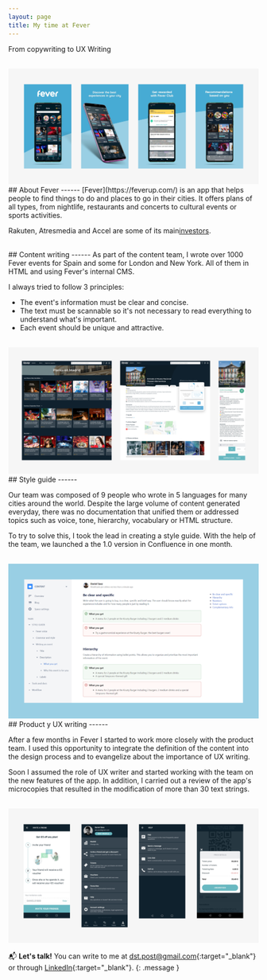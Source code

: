```yaml
---
layout: page
title: My time at Fever
---
```

From copywriting to UX Writing<br>

<br>
<a href="{{ site.baseurl }}/assets/Fev_1.png" target="_blank">
    <img 
        src="/assets/Fev_1.png" 
        alt="Fev_1"
    >
</a>

<br>
## About Fever
------
[Fever](https://feverup.com/) is an app that helps people to find things to do and places to go in their cities. It offers plans of all types, from nightlife, restaurants and concerts to cultural events or sports activities.

Rakuten, Atresmedia and Accel are some of its main[investors](https://techcrunch.com/2019/08/04/data-driven-events-discovery-and-planning-startup-fever-raises-35-million-led-by-rakuten/?guccounter=1&guce_referrer=aHR0cHM6Ly93d3cuZ29vZ2xlLmNvbS8&guce_referrer_sig=AQAAALDc4r5RQdfQVYfvinZ9bRboLwWg_ZwbNKTnISSmYLqY8nccxegEMMZnaWwmPbdvlQT9TfYxTxHTmBuAjjR3DLBswgL6K0wwa-wmHiUMFefgPwMD6yHzJ_NGMv1EvYqwTBCF1V9mrD0JULIik089aSyz3xBT1W5nT1tD4mokIl_6).

<br>
## Content writing
------
As part of the content team, I wrote over 1000 Fever events for Spain and some for London and New York. All of them in HTML and using Fever's internal CMS.

I always tried to follow 3 principles:
- The event's information must be clear and concise.
- The text must be scannable so it's not necessary to read everything to understand what's important.
- Each event should be unique and attractive.

<br>
<a href="{{ site.baseurl }}/assets/Fev_2.png" target="_blank">
    <img 
        src="/assets/Fev_2.png" 
        alt="Fev_2"
    >
</a>

<br>
## Style guide
------

Our team was composed of 9 people who wrote in 5 languages for many cities around the world. Despite the large volume of content generated everyday, there was no documentation that unified them or addressed topics such as voice, tone, hierarchy, vocabulary or HTML structure.

To try to solve this, I took the lead in creating a style guide. With the help of the team, we launched a the 1.0 version in Confluence in one month.

<br>
<a href="{{ site.baseurl }}/assets/Fev_3.png" target="_blank">
    <img 
        src="/assets/Fev_3.png" 
        alt="Fev_3"
    >
</a>

<br>
## Product y UX writing
------

After a few months in Fever I started to work more closely with the product team. I used this opportunity to integrate the definition of the content into the design process and to evangelize about the importance of UX writing.

Soon I assumed the role of UX writer and started working with the team on the new features of the app. In addition, I carried out a review of the app's microcopies that resulted in the modification of more than 30 text strings.

<br>
<a href="{{ site.baseurl }}/assets/Fev_4.png" target="_blank">
    <img 
        src="/assets/Fev_4.png" 
        alt="Fev_4"
    >
</a>
<br>

📬 **Let's talk!** You can write to me at [dst.post@gmail.com](mailto:dst.post@gmail.com){:target="_blank"} or through [LinkedIn](https://www.linkedin.com/in/daniel-s%C3%A1ez-torregrosa/){:target="_blank"}.
{: .message }

<br>
